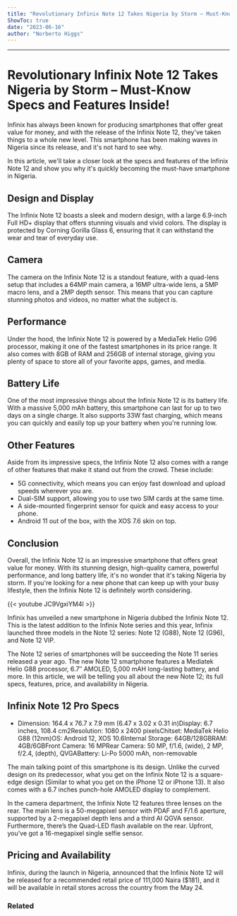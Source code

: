 ```yaml
---
title: "Revolutionary Infinix Note 12 Takes Nigeria by Storm – Must-Know Specs and Features Inside!"
ShowToc: true 
date: "2023-06-16"
author: "Norberto Higgs"
---
```

*****
# Revolutionary Infinix Note 12 Takes Nigeria by Storm – Must-Know Specs and Features Inside!

Infinix has always been known for producing smartphones that offer great value for money, and with the release of the Infinix Note 12, they've taken things to a whole new level. This smartphone has been making waves in Nigeria since its release, and it's not hard to see why.

In this article, we'll take a closer look at the specs and features of the Infinix Note 12 and show you why it's quickly becoming the must-have smartphone in Nigeria.

## Design and Display

The Infinix Note 12 boasts a sleek and modern design, with a large 6.9-inch Full HD+ display that offers stunning visuals and vivid colors. The display is protected by Corning Gorilla Glass 6, ensuring that it can withstand the wear and tear of everyday use.

## Camera

The camera on the Infinix Note 12 is a standout feature, with a quad-lens setup that includes a 64MP main camera, a 16MP ultra-wide lens, a 5MP macro lens, and a 2MP depth sensor. This means that you can capture stunning photos and videos, no matter what the subject is.

## Performance

Under the hood, the Infinix Note 12 is powered by a MediaTek Helio G96 processor, making it one of the fastest smartphones in its price range. It also comes with 8GB of RAM and 256GB of internal storage, giving you plenty of space to store all of your favorite apps, games, and media.

## Battery Life

One of the most impressive things about the Infinix Note 12 is its battery life. With a massive 5,000 mAh battery, this smartphone can last for up to two days on a single charge. It also supports 33W fast charging, which means you can quickly and easily top up your battery when you're running low.

## Other Features

Aside from its impressive specs, the Infinix Note 12 also comes with a range of other features that make it stand out from the crowd. These include:

- 5G connectivity, which means you can enjoy fast download and upload speeds wherever you are.
- Dual-SIM support, allowing you to use two SIM cards at the same time.
- A side-mounted fingerprint sensor for quick and easy access to your phone.
- Android 11 out of the box, with the XOS 7.6 skin on top.

## Conclusion

Overall, the Infinix Note 12 is an impressive smartphone that offers great value for money. With its stunning design, high-quality camera, powerful performance, and long battery life, it's no wonder that it's taking Nigeria by storm. If you're looking for a new phone that can keep up with your busy lifestyle, then the Infinix Note 12 is definitely worth considering.

{{< youtube JC9VgxiYM4I >}} 



Infinix has unveiled a new smartphone in Nigeria dubbed the Infinix Note 12. This is the latest addition to the Infinix Note series and this year, Infinix launched three models in the Note 12 series: Note 12 (G88), Note 12 (G96), and Note 12 VIP. 
 
The Note 12 series of smartphones will be succeeding the Note 11 series released a year ago. The new Note 12 smartphone features a Mediatek Helio G88 processor, 6.7″ AMOLED, 5,000 mAH long-lasting battery, and more. In this article, we will be telling you all about the new Note 12; its full specs, features, price, and availability in Nigeria.
 
## Infinix Note 12 Pro Specs
 
- Dimension: 164.4 x 76.7 x 7.9 mm (6.47 x 3.02 x 0.31 in)Display: 6.7 inches, 108.4 cm2Resolution: 1080 x 2400 pixelsChitset: MediaTek Helio G88 (12nm)OS: Android 12, XOS 10.6Internal Storage: 64GB/128GBRAM: 4GB/6GBFront Camera: 16 MPRear Camera: 50 MP, f/1.6, (wide), 2 MP, f/2.4, (depth), QVGABattery: Li-Po 5000 mAh, non-removable

 
The main talking point of this smartphone is its design. Unlike the curved design on its predecessor, what you get on the Infinix Note 12 is a square-edge design (Similar to what you get on the iPhone 12 or iPhone 13). It also comes with a 6.7 inches punch-hole AMOLED display to complement. 
 
In the camera department, the Infinix Note 12 features three lenses on the rear. The main lens is a 50-megapixel sensor with PDAF and F/1.6 aperture, supported by a 2-megapixel depth lens and a third AI QGVA sensor. Furthermore, there’s the Quad-LED flash available on the rear. Upfront, you’ve got a 16-megapixel single selfie sensor.
 
## Pricing and Availability
 
Infinix, during the launch in Nigeria, announced that the Infinix Note 12 will be released for a recommended retail price of 111,000 Naira ($181), and it will be available in retail stores across the country from the May 24.
 
### Related



